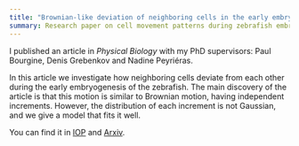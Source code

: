 ```yaml
---
title: "Brownian-like deviation of neighboring cells in the early embryogenesis of the zebrafish"
summary: Research paper on cell movement patterns during zebrafish embryonic development
---
```


I published an article in _Physical Biology_ with my PhD supervisors: Paul Bourgine, Denis Grebenkov and Nadine Peyriéras.

In this article we investigate how neighboring cells deviate from each other during the early embryogenesis of the zebrafish. The main discovery of the article is that this motion is similar to Brownian motion, having independent increments. However, the distribution of each increment is not Gaussian, and we give a model that fits it well.

You can find it in [IOP](https://iopscience.iop.org/article/10.1088/1478-3975/aaf92d/meta) and [Arxiv](https://iopscience.iop.org/article/10.1088/1478-3975/aaf92d/meta).

